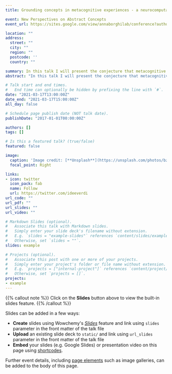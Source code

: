 ```yaml
---
title: Grounding concepts in metacognitive experiences - a neurocomputational approach

event: New Perspectives on Abstract Concepts
event_url: https://sites.google.com/view/annaborghilab/conference?authuser=0

location: ""
address:
  street: ""
  city: ""
  region: ""
  postcode: ''
  country: ""

summary: In this talk I will present the conjecture that metacognitive experiences can be used to ground the meaning of abstract concepts. 
abstract: "In this talk I will present the conjecture that metacognitive experiences can be used to ground the meaning of abstract concepts. Although this possibility has been suggested before, no process model has been proposed to clarify how these grounded concepts might originate, how they might be learned, and how they can be expressed in on line processing. I will discuss a neurocomputational model of abstract categorization in which metacognitive signals of competence improvement are used to form a new abstract category starting from concrete sensorimotor experiences. To this end I will explore the specific case of possessory concepts. "

# Talk start and end times.
#   End time can optionally be hidden by prefixing the line with `#`.
date: "2021-03-17T13:00:00Z"
date_end: "2021-03-17T15:00:00Z"
all_day: false

# Schedule page publish date (NOT talk date).
publishDate: "2017-01-01T00:00:00Z"

authors: []
tags: []

# Is this a featured talk? (true/false)
featured: false

image:
  caption: 'Image credit: [**Unsplash**](https://unsplash.com/photos/bzdhc5b3Bxs)'
  focal_point: Right

links:
- icon: twitter
  icon_pack: fab
  name: Follow
  url: https://twitter.com/ideeverdi
url_code: ""
url_pdf: ""
url_slides: ""
url_video: ""

# Markdown Slides (optional).
#   Associate this talk with Markdown slides.
#   Simply enter your slide deck's filename without extension.
#   E.g. `slides = "example-slides"` references `content/slides/example-slides.md`.
#   Otherwise, set `slides = ""`.
slides: example

# Projects (optional).
#   Associate this post with one or more of your projects.
#   Simply enter your project's folder or file name without extension.
#   E.g. `projects = ["internal-project"]` references `content/project/deep-learning/index.md`.
#   Otherwise, set `projects = []`.
projects:
- example
---
```


{{% callout note %}}
Click on the **Slides** button above to view the built-in slides feature.
{{% /callout %}}

Slides can be added in a few ways:

- **Create** slides using Wowchemy's [*Slides*](https://wowchemy.com/docs/managing-content/#create-slides) feature and link using `slides` parameter in the front matter of the talk file
- **Upload** an existing slide deck to `static/` and link using `url_slides` parameter in the front matter of the talk file
- **Embed** your slides (e.g. Google Slides) or presentation video on this page using [shortcodes](https://wowchemy.com/docs/writing-markdown-latex/).

Further event details, including [page elements](https://wowchemy.com/docs/writing-markdown-latex/) such as image galleries, can be added to the body of this page.
